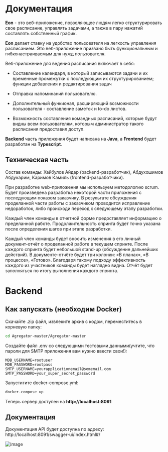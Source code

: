 # Документация
**Eon** - это веб-приложение, повзоляющее людям легко структурировать свое расписание, управлять задачами, а также в пару нажатий составлять собственный график. 

**Eon** делает ставку на удобство пользователя на легкость управления расписанием. Это веб-приложение призвано быть функциональным и гибконастраиваемым для нужд пользователя.

Веб-приложение для ведения расписания включает в себя: 

- Составление календаря, в который записываются задачи и их временные промежутки с последующим их структурированием; функции добавления и редактирования задач

- Отправка напоминаний пользователю.  

- Дополнительный функионал, расширяющий возможности пользователя - составление заметок и to-do листов.

- Возможность составления командных расписаний, которые будут видны всем пользователям, которым администратор такого расписания предоставил доступ.

**Backend** часть приложения будет написана на **Java**, а **Frontend** будет разработан на **Typescript**.

## Техническая часть

Состав команды: Хайбулов Айдар (backend-разработчик), Абдухошимов Абдукарим, Каримов Камиль (frontend-разработчики).

При разработке web-приложения мы используем методологию scrum. Будет произведена разработка некоторой части приложения с последующим показом заказчику. В результате обсуждения проделанной части работы с заказчиком проводится исправление недоработок, либо происходи переход к следующему этапу разработки. 

Каждый член команды в отчетной форме предоставляет информацию о пределанной работе. Продолжительность спринта будет точно указана после определения шагов при этапе разработки.

Каждый член команды будет вносить изменения в его личный документ-отчёт о проделанной работе в текущем спринте. После каждого спринта будет небольшой stand-up (обсуждение дальнейших действий). В документе-отчёте будет три колонки: «В планах», «В процессе», «Готово». Благодаря такому подходу эффективность каждого из участников команды будет наглядно видна. Отчёт будет заполняться по итогу выполнения каждого спринта.

# Backend
## Как запускать (необходим Docker)
Скачайте .zip файл, извлеките архив с кодом, переместитесь в корневую папку:
```bash
cd Agregator-master/Agregator-master
```
Создайте файл .env со следующими тестовыми данными(учтите, что пароли для SMTP приложения вам нужно ввести свои!):
```text
MDB_USERNAME=rootuser
MDB_PASSWORD=rootpass
SMTP_USERNAME=yourapplicationemail@somemail.com
SMTP_PASSWORD=your_super_secret_password
```


Запуститите docker-compose.yml:
```bash
docker-compose up
```
Теперь сервер доступен на **http://localhost:8091**

## Документация
Документация API будет доступна по адресу: http://localhost:8091/swagger-ui/index.html#/

![image](https://user-images.githubusercontent.com/110534715/232393952-9f0d6626-2418-45ef-ab97-a4b94d5d18cd.png)





 
 
